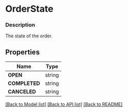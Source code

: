 # OrderState


### Description

The state of the order.

## Properties
Name | Type
------------ | -------------
**OPEN** | string
**COMPLETED** | string
**CANCELED** | string

[[Back to Model list]](../README.md#documentation-for-models) [[Back to API list]](../README.md#documentation-for-api-endpoints) [[Back to README]](../README.md)


